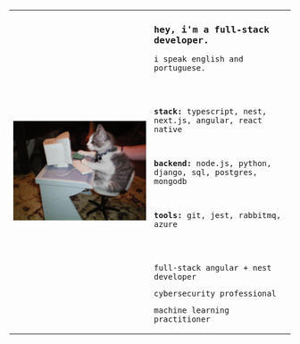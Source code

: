 <div align="center">
  <table border="0">
    <tr>
      <td width="50%">
        <img src="https://github.com/matheus-hrm/matheus-hrm/blob/main/static/giphy.gif?raw=true" width="100%" alt="Profile GIF">
      </td>
      <td width="50%" align="left">
        <samp>
          <h3>hey, i'm a full-stack developer.</h3>
          <p>i speak english and portuguese.</p>
          <br><br>
          <p><b>stack:</b> typescript, nest, next.js, angular, react native</p>
          <br>
          <p><b>backend:</b> node.js, python, django, sql, postgres, mongodb</p>
          <br>
          <p><b>tools:</b> git, jest, rabbitmq, azure</p>
          <br><br>
          <p>full-stack angular + nest developer</p>
          <p>cybersecurity professional</p>
          <p>machine learning practitioner</p>
        </samp>
      </td>
    </tr>
  </table>
</div>
